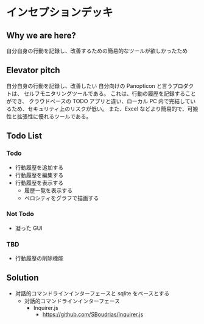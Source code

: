 # インセプションデッキ

## Why we are here?

自分自身の行動を記録し、改善するための簡易的なツールが欲しかったため

## Elevator pitch

自分自身の行動を記録し、改善したい
自分向けの
Panopticon と言うプロダクトは、
セルフモニタリングツールである。
これは、行動の履歴を記録することができ、
クラウドベースの TODO アプリと違い、ローカル PC 内で完結しているため、セキュリティ上のリスクが低い。
また、Excel などより簡易的で、可搬性と拡張性に優れるツールである。

## Todo List

### Todo

- 行動履歴を追加する
- 行動履歴を編集する
- 行動履歴を表示する
  - 履歴一覧を表示する
  - ベロシティをグラフで描画する

### Not Todo

- 凝った GUI

### TBD

- 行動履歴の削除機能

## Solution

- 対話的コマンドラインインターフェースと sqlite をベースとする
  - 対話的コマンドラインインターフェース
    - Inquirer.js
      - https://github.com/SBoudrias/Inquirer.js
